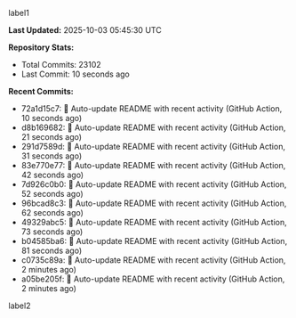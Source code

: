 
label1 
<!-- ACTIVITY_START -->
**Last Updated:** 2025-10-03 05:45:30 UTC

**Repository Stats:**
- Total Commits: 23102
- Last Commit: 10 seconds ago

**Recent Commits:**
- 72a1d15c7: 🤖 Auto-update README with recent activity (GitHub Action, 10 seconds ago)
- d8b169682: 🤖 Auto-update README with recent activity (GitHub Action, 21 seconds ago)
- 291d7589d: 🤖 Auto-update README with recent activity (GitHub Action, 31 seconds ago)
- 83e770e77: 🤖 Auto-update README with recent activity (GitHub Action, 42 seconds ago)
- 7d926c0b0: 🤖 Auto-update README with recent activity (GitHub Action, 52 seconds ago)
- 96bcad8c3: 🤖 Auto-update README with recent activity (GitHub Action, 62 seconds ago)
- 49329abc5: 🤖 Auto-update README with recent activity (GitHub Action, 73 seconds ago)
- b04585ba6: 🤖 Auto-update README with recent activity (GitHub Action, 81 seconds ago)
- c0735c89a: 🤖 Auto-update README with recent activity (GitHub Action, 2 minutes ago)
- a05be205f: 🤖 Auto-update README with recent activity (GitHub Action, 2 minutes ago)
<!-- ACTIVITY_END -->

label2
